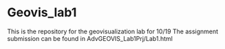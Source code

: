 # Geovis_lab1
This is the repository for the geovisualization lab for 10/19
The assignment submission can be found in AdvGEOVIS_Lab1Prj/Lab1.html
